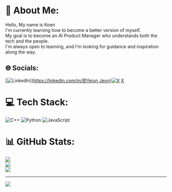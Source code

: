 # 💫 About Me:
Hello, My name is Koen<br>I'm currently learning how to become a better version of myself.<br>My goal is to become an AI Product Manager who understands both the tech and the people.<br>I'm always open to learning, and I'm looking for guidance and inspiration along the way.


## 🌐 Socials:
[![LinkedIn](https://img.shields.io/badge/LinkedIn-%230077B5.svg?logo=linkedin&logoColor=white)]([https://linkedin.com/in/@Yejun Jeon](https://www.linkedin.com/in/yejun-jeon-0a4ba9317/))[![X](https://img.shields.io/badge/X-black.svg?logo=X&logoColor=white)](https://x.com/@BlessedKoen) [X](https://x.com/@BlessedKoen)


# 💻 Tech Stack:
![C++](https://img.shields.io/badge/c++-%2300599C.svg?style=for-the-badge&logo=c%2B%2B&logoColor=white) ![Python](https://img.shields.io/badge/python-3670A0?style=for-the-badge&logo=python&logoColor=ffdd54) ![JavaScript](https://img.shields.io/badge/javascript-%23323330.svg?style=for-the-badge&logo=javascript&logoColor=%23F7DF1E)
# 📊 GitHub Stats:
![](https://github-readme-stats.vercel.app/api?username=ImKogi&theme=tokyonight&hide_border=false&include_all_commits=true&count_private=false)<br/>
![](https://nirzak-streak-stats.vercel.app/?user=ImKogi&theme=tokyonight&hide_border=false)<br/>
![](https://github-readme-stats.vercel.app/api/top-langs/?username=ImKogi&theme=tokyonight&hide_border=false&include_all_commits=true&count_private=false&layout=compact)

---
[![](https://visitcount.itsvg.in/api?id=ImKogi&icon=0&color=0)](https://visitcount.itsvg.in)

<!-- Proudly created with GPRM ( https://gprm.itsvg.in ) -->
